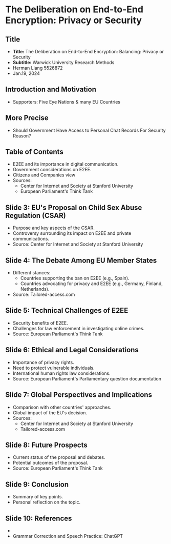 # The Deliberation on End-to-End Encryption: Privacy or Security

## Title
- **Title:** The Deliberation on End-to-End Encryption: Balancing: Privacy or Security
- **Subtitle:** Warwick University Research Methods
- Herman Liang 5526872
- Jan.19, 2024

## Introduction and Motivation
- Supporters: Five Eye Nations & many EU Countries
## More Precise
- Should Government Have Access to Personal Chat Records For Security Reason?
## Table of Contents
- E2EE and its importance in digital communication.
- Government considerations on E2EE. 
- Citizens and Companies view
- Sources:
  - Center for Internet and Society at Stanford University
  - European Parliament's Think Tank

## Slide 3: EU's Proposal on Child Sex Abuse Regulation (CSAR)
- Purpose and key aspects of the CSAR.
- Controversy surrounding its impact on E2EE and private communications.
- Source: Center for Internet and Society at Stanford University

## Slide 4: The Debate Among EU Member States
- Different stances:
  - Countries supporting the ban on E2EE (e.g., Spain).
  - Countries advocating for privacy and E2EE (e.g., Germany, Finland, Netherlands).
- Source: Tailored-access.com

## Slide 5: Technical Challenges of E2EE
- Security benefits of E2EE.
- Challenges for law enforcement in investigating online crimes.
- Source: European Parliament's Think Tank

## Slide 6: Ethical and Legal Considerations
- Importance of privacy rights.
- Need to protect vulnerable individuals.
- International human rights law considerations.
- Source: European Parliament's Parliamentary question documentation

## Slide 7: Global Perspectives and Implications
- Comparison with other countries' approaches.
- Global impact of the EU's decision.
- Sources:
  - Center for Internet and Society at Stanford University
  - Tailored-access.com

## Slide 8: Future Prospects
- Current status of the proposal and debates.
- Potential outcomes of the proposal.
- Source: European Parliament's Think Tank

## Slide 9: Conclusion
- Summary of key points.
- Personal reflection on the topic.

## Slide 10: References
-  
- Grammar Correction and Speech Practice: ChatGPT

